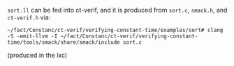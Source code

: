 `sort.ll` can be fed into ct-verif, and it is produced from `sort.c`, `smack.h`, and `ct-verif.h` via:

`~/fact/Constanc/ct-verif/verifying-constant-time/examples/sort# clang -S -emit-llvm -I ~/fact/Constanc/ct-verif/verifying-constant-time/tools/smack/share/smack/include sort.c`

(produced in the lxc)
